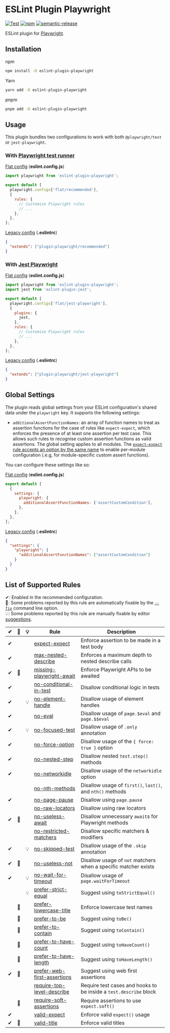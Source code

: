# ESLint Plugin Playwright

[![Test](https://github.com/playwright-community/eslint-plugin-playwright/actions/workflows/test.yml/badge.svg)](https://github.com/playwright-community/eslint-plugin-playwright/actions/workflows/test.yml)
[![npm](https://img.shields.io/npm/v/eslint-plugin-playwright)](https://www.npmjs.com/package/eslint-plugin-playwright)
[![semantic-release](https://img.shields.io/badge/%20%20%F0%9F%93%A6%F0%9F%9A%80-semantic--release-e10079.svg)](https://github.com/semantic-release/semantic-release)

ESLint plugin for [Playwright](https://github.com/microsoft/playwright).

## Installation

npm

```bash
npm install -D eslint-plugin-playwright
```

Yarn

```bash
yarn add -D eslint-plugin-playwright
```

pnpm

```bash
pnpm add -D eslint-plugin-playwright
```

## Usage

This plugin bundles two configurations to work with both `@playwright/test` or
`jest-playwright`.

### With [Playwright test runner](https://playwright.dev/docs/writing-tests)

[Flat config](https://eslint.org/docs/latest/use/configure/configuration-files-new)
(**eslint.config.js**)

```javascript
import playwright from 'eslint-plugin-playwright';

export default [
  playwright.configs['flat/recommended'],
  {
    rules: {
      // Customize Playwright rules
      // ...
    },
  },
];
```

[Legacy config](https://eslint.org/docs/latest/use/configure/configuration-files)
(**.eslintrc**)

```json
{
  "extends": ["plugin:playwright/recommended"]
}
```

### With [Jest Playwright](https://github.com/playwright-community/jest-playwright)

[Flat config](https://eslint.org/docs/latest/use/configure/configuration-files-new)
(**eslint.config.js**)

```javascript
import playwright from 'eslint-plugin-playwright';
import jest from 'eslint-plugin-jest';

export default [
  playwright.configs['flat/jest-playwright'],
  {
    plugins: {
      jest,
    },
    rules: {
      // Customize Playwright rules
      // ...
    },
  },
];
```

[Legacy config](https://eslint.org/docs/latest/use/configure/configuration-files)
(**.eslintrc**)

```json
{
  "extends": ["plugin:playwright/jest-playwright"]
}
```

## Global Settings

The plugin reads global settings from your ESLint configuration's shared data
under the `playwright` key. It supports the following settings:

- `additionalAssertFunctionNames`: an array of function names to treat as
  assertion functions for the case of rules like `expect-expect`, which enforces
  the presence of at least one assertion per test case. This allows such rules
  to recognise custom assertion functions as valid assertions. The global
  setting applies to all modules. The
  [`expect-expect` rule accepts an option by the same name](https://github.com/playwright-community/eslint-plugin-playwright/tree/main/docs/rules/expect-expect.md#additionalassertfunctionnames)
  to enable per-module configuration (.e.g, for module-specific custom assert
  functions).

You can configure these settings like so:

[Flat config](https://eslint.org/docs/latest/use/configure/configuration-files-new)
(**eslint.config.js**)

```javascript
export default [
  {
    settings: {
      playwright: {
        additionalAssertFunctionNames: ['assertCustomCondition'],
      },
    },
  },
];
```

[Legacy config](https://eslint.org/docs/latest/use/configure/configuration-files)
(**.eslintrc**)

```json
{
  "settings": {
    "playwright": {
      "additionalAssertFunctionNames": ["assertCustomCondition"]
    }
  }
}
```

## List of Supported Rules

✔: Enabled in the recommended configuration.\
🔧: Some problems reported by this rule are automatically fixable by the [`--fix`](https://eslint.org/docs/latest/user-guide/command-line-interface#--fix)
command line option.\
💡: Some problems reported by this rule are manually fixable by editor
[suggestions](https://eslint.org/docs/latest/developer-guide/working-with-rules#providing-suggestions).

| ✔  | 🔧  | 💡  | Rule                                                                                                                                                | Description                                                       |
| :-: | :-: | :-: | --------------------------------------------------------------------------------------------------------------------------------------------------- | ----------------------------------------------------------------- |
| ✔  |     |     | [expect-expect](https://github.com/playwright-community/eslint-plugin-playwright/tree/main/docs/rules/expect-expect.md)                             | Enforce assertion to be made in a test body                       |
| ✔  |     |     | [max-nested-describe](https://github.com/playwright-community/eslint-plugin-playwright/tree/main/docs/rules/max-nested-describe.md)                 | Enforces a maximum depth to nested describe calls                 |
| ✔  | 🔧  |     | [missing-playwright-await](https://github.com/playwright-community/eslint-plugin-playwright/tree/main/docs/rules/missing-playwright-await.md)       | Enforce Playwright APIs to be awaited                             |
| ✔  |     |     | [no-conditional-in-test](https://github.com/playwright-community/eslint-plugin-playwright/tree/main/docs/rules/no-conditional-in-test.md)           | Disallow conditional logic in tests                               |
| ✔  |     | 💡  | [no-element-handle](https://github.com/playwright-community/eslint-plugin-playwright/tree/main/docs/rules/no-element-handle.md)                     | Disallow usage of element handles                                 |
| ✔  |     |     | [no-eval](https://github.com/playwright-community/eslint-plugin-playwright/tree/main/docs/rules/no-eval.md)                                         | Disallow usage of `page.$eval` and `page.$$eval`                  |
| ✔  |     | 💡  | [no-focused-test](https://github.com/playwright-community/eslint-plugin-playwright/tree/main/docs/rules/no-focused-test.md)                         | Disallow usage of `.only` annotation                              |
| ✔  |     |     | [no-force-option](https://github.com/playwright-community/eslint-plugin-playwright/tree/main/docs/rules/no-force-option.md)                         | Disallow usage of the `{ force: true }` option                    |
| ✔  |     |     | [no-nested-step](https://github.com/playwright-community/eslint-plugin-playwright/tree/main/docs/rules/no-nested-step.md)                           | Disallow nested `test.step()` methods                             |
| ✔  |     |     | [no-networkidle](https://github.com/playwright-community/eslint-plugin-playwright/tree/main/docs/rules/no-networkidle.md)                           | Disallow usage of the `networkidle` option                        |
|     |     |     | [no-nth-methods](https://github.com/playwright-community/eslint-plugin-playwright/tree/main/docs/rules/no-nth-methods.md)                           | Disallow usage of `first()`, `last()`, and `nth()` methods        |
| ✔  |     |     | [no-page-pause](https://github.com/playwright-community/eslint-plugin-playwright/tree/main/docs/rules/no-page-pause.md)                             | Disallow using `page.pause`                                       |
|     |     |     | [no-raw-locators](https://github.com/playwright-community/eslint-plugin-playwright/tree/main/docs/rules/no-raw-locators.md)                         | Disallow using raw locators                                       |
| ✔  | 🔧  |     | [no-useless-await](https://github.com/playwright-community/eslint-plugin-playwright/tree/main/docs/rules/no-useless-await.md)                       | Disallow unnecessary `await`s for Playwright methods              |
|     |     |     | [no-restricted-matchers](https://github.com/playwright-community/eslint-plugin-playwright/tree/main/docs/rules/no-restricted-matchers.md)           | Disallow specific matchers & modifiers                            |
| ✔  |     | 💡  | [no-skipped-test](https://github.com/playwright-community/eslint-plugin-playwright/tree/main/docs/rules/no-skipped-test.md)                         | Disallow usage of the `.skip` annotation                          |
| ✔  | 🔧  |     | [no-useless-not](https://github.com/playwright-community/eslint-plugin-playwright/tree/main/docs/rules/no-useless-not.md)                           | Disallow usage of `not` matchers when a specific matcher exists   |
| ✔  |     | 💡  | [no-wait-for-timeout](https://github.com/playwright-community/eslint-plugin-playwright/tree/main/docs/rules/no-wait-for-timeout.md)                 | Disallow usage of `page.waitForTimeout`                           |
|     |     | 💡  | [prefer-strict-equal](https://github.com/playwright-community/eslint-plugin-playwright/tree/main/docs/rules/prefer-strict-equal.md)                 | Suggest using `toStrictEqual()`                                   |
|     | 🔧  |     | [prefer-lowercase-title](https://github.com/playwright-community/eslint-plugin-playwright/tree/main/docs/rules/prefer-lowercase-title.md)           | Enforce lowercase test names                                      |
|     | 🔧  |     | [prefer-to-be](https://github.com/playwright-community/eslint-plugin-playwright/tree/main/docs/rules/prefer-to-be.md)                               | Suggest using `toBe()`                                            |
|     | 🔧  |     | [prefer-to-contain](https://github.com/playwright-community/eslint-plugin-playwright/tree/main/docs/rules/prefer-to-contain.md)                     | Suggest using `toContain()`                                       |
|     | 🔧  |     | [prefer-to-have-count](https://github.com/playwright-community/eslint-plugin-playwright/tree/main/docs/rules/prefer-to-have-count.md)               | Suggest using `toHaveCount()`                                     |
|     | 🔧  |     | [prefer-to-have-length](https://github.com/playwright-community/eslint-plugin-playwright/tree/main/docs/rules/prefer-to-have-length.md)             | Suggest using `toHaveLength()`                                    |
| ✔  | 🔧  |     | [prefer-web-first-assertions](https://github.com/playwright-community/eslint-plugin-playwright/tree/main/docs/rules/prefer-web-first-assertions.md) | Suggest using web first assertions                                |
|     |     |     | [require-top-level-describe](https://github.com/playwright-community/eslint-plugin-playwright/tree/main/docs/rules/require-top-level-describe.md)   | Require test cases and hooks to be inside a `test.describe` block |
|     | 🔧  |     | [require-soft-assertions](https://github.com/playwright-community/eslint-plugin-playwright/tree/main/docs/rules/require-soft-assertions.md)         | Require assertions to use `expect.soft()`                         |
| ✔  |     |     | [valid-expect](https://github.com/playwright-community/eslint-plugin-playwright/tree/main/docs/rules/valid-expect.md)                               | Enforce valid `expect()` usage                                    |
| ✔  | 🔧  |     | [valid-title](https://github.com/playwright-community/eslint-plugin-playwright/tree/main/docs/rules/valid-title.md)                                 | Enforce valid titles                                              |
